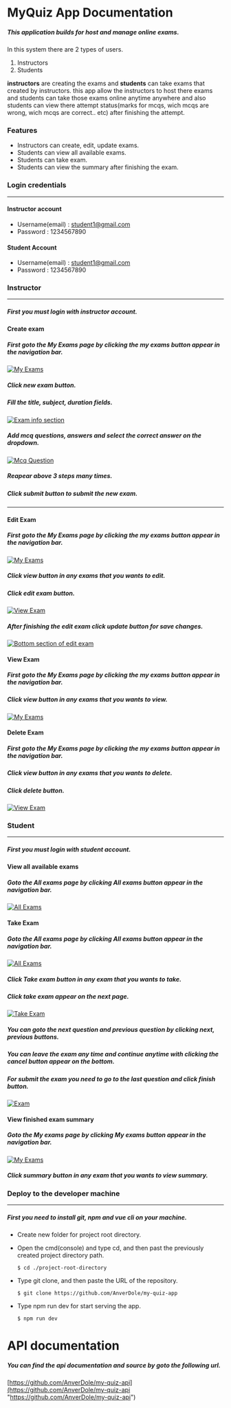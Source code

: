 ﻿# MyQuiz App Documentation

##### This application builds for host and manage online exams.
 In this system there are 2 types of users. 
 1. Instructors
 2. Students

**instructors** are creating the exams and **students** can take exams that created by instructors. this app allow the instructors to host there exams  and students can take those exams online anytime anywhere and also students can view there attempt status(marks for mcqs, wich mcqs are wrong, wich mcqs are correct.. etc) after finishing the attempt.

### Features

- Instructors can create, edit, update exams.
- Students can view all available exams.
- Students can take exam.
- Students can view the summary after finishing the exam. 

### Login credentials
------------

#### Instructor account
- Username(email) : student1@gmail.com
- Password : 1234567890

#### Student Account
- Username(email) : student1@gmail.com
- Password : 1234567890

### Instructor

------------


##### First you must login with instructor account.

#### Create exam

##### First goto the My Exams page by clicking the my exams button appear in the navigation bar.
[![My Exams](https://github.com/AnverDole/my-quiz-app/blob/main/doc-assets/instructor%20account/my%20exams%20page.png?raw=true "My Exams")](https://github.com/AnverDole/my-quiz-app/blob/main/doc-assets/instructor%20account/my%20exams%20page.png?raw=true  "My Exams")

##### Click new exam button.

##### Fill the title, subject, duration fields.
[![Exam info section](https://github.com/AnverDole/my-quiz-app/blob/main/doc-assets/instructor%20account/new%20exam%20info.png?raw=true "Exam info section")](https://github.com/AnverDole/my-quiz-app/blob/main/doc-assets/instructor%20account/new%20exam%20info.png?raw=true "Exam info section")
##### Add mcq questions, answers and select the correct answer on the dropdown.
[![Mcq Question](https://github.com/AnverDole/my-quiz-app/blob/main/doc-assets/instructor%20account/question.png?raw=true "Mcq Question")](https://github.com/AnverDole/my-quiz-app "Mcq Question")

##### Reapear above 3 steps many times.

##### Click submit button to submit the new exam.
------------

#### Edit Exam

##### First goto the My Exams page by clicking the my exams button appear in the navigation bar.
[![My Exams](https://github.com/AnverDole/my-quiz-app/blob/main/doc-assets/instructor%20account/my%20exams%20page.png?raw=true "My Exams")](https://github.com/AnverDole/my-quiz-app "My Exams")

##### Click view button in any exams that you wants to edit.

##### Click edit exam button.

[![View Exam](https://github.com/AnverDole/my-quiz-app/blob/main/doc-assets/instructor%20account/edit%20exam%20button.png?raw=true "View Exam")](https://github.com/AnverDole/my-quiz-app "View Exam")

##### After finishing the edit exam click update button for save changes.


[![Bottom section of edit exam](https://github.com/AnverDole/my-quiz-app/blob/main/doc-assets/instructor%20account/update%20exam%20button.png?raw=true "Bottom section of edit exam")](https://github.com/AnverDole/my-quiz-app "Bottom section of edit exam")

#### View Exam

##### First goto the My Exams page by clicking the my exams button appear in the navigation bar.

##### Click view button in any exams that you wants to view.
[![My Exams](https://github.com/AnverDole/my-quiz-app/blob/main/doc-assets/instructor%20account/view%20exam%20button.png?raw=true "My Exams")](https://github.com/AnverDole/my-quiz-app "My Exams")

#### Delete Exam

##### First goto the My Exams page by clicking the my exams button appear in the navigation bar.

##### Click view button in any exams that you wants to delete.

##### Click delete button.
[![View Exam](https://github.com/AnverDole/my-quiz-app/blob/main/doc-assets/instructor%20account/delete%20exam.png?raw=true "View Exam")](https://github.com/AnverDole/my-quiz-app "View Exam")

### Student

------------


##### First you must login with student account.

#### View all available exams

##### Goto the All exams page by clicking All exams button appear in the navigation bar.

[![All Exams](https://github.com/AnverDole/my-quiz-app/blob/main/doc-assets/instructor-account/all%20exams.png?raw=true "All Exams")](https://github.com/AnverDole/my-quiz-app "All Exams")

#### Take Exam

##### Goto the All exams page by clicking All exams button appear in the navigation bar.
[![All Exams](https://github.com/AnverDole/my-quiz-app/blob/main/doc-assets/instructor-account/all%20exams.png?raw=true "All Exams")](https://github.com/AnverDole/my-quiz-app "All Exams")


##### Click Take exam button in any exam that you wants to take.

##### Click take exam appear on the next page.
[![Take Exam](https://github.com/AnverDole/my-quiz-app/blob/main/doc-assets/instructor-account/take%20exam.png?raw=true "Take Exam")](https://github.com/AnverDole/my-quiz-app "Take Exam")

##### You can goto the next question and previous question by clicking next, previous buttons.

##### You can leave the exam any time and continue anytime with clicking the cancel button appear on the bottom.

##### For submit the exam you need to go to the last question and click finish button.
[![Exam](https://github.com/AnverDole/my-quiz-app/blob/main/doc-assets/instructor-account/final%20question.png?raw=true "Exam")](https://github.com/AnverDole/my-quiz-app "Exam")

#### View finished exam summary

##### Goto the My exams page by clicking My exams button appear in the navigation bar.

[![My Exams](https://github.com/AnverDole/my-quiz-app/blob/main/doc-assets/instructor-account/my%20exams.png?raw=true "My Exams")](https://github.com/AnverDole/my-quiz-app "My Exams")
##### Click summary button in any exam that you wants to view summary.

### Deploy to the developer machine

------------


##### First you need to install git, npm and vue cli on your machine.
- Create new folder for project root directory.
- Open the cmd(console) and type cd, and then past the previously created project directory path.

	`$ cd ./project-root-directory `

- Type git clone, and then paste the URL of the repository.

	`$ git clone https://github.com/AnverDole/my-quiz-app `

- Type npm run dev for start serving the app.

	 `$ npm run dev`

# API documentation

##### You can find the api documentation and source by goto the following url.
[https://github.com/AnverDole/my-quiz-api](https://github.com/AnverDole/my-quiz-api "https://github.com/AnverDole/my-quiz-api")